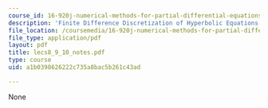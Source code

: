 ```yaml
---
course_id: 16-920j-numerical-methods-for-partial-differential-equations-sma-5212-spring-2003
description: 'Finite Difference Discretization of Hyperbolic Equations: Linear Problems'
file_location: /coursemedia/16-920j-numerical-methods-for-partial-differential-equations-sma-5212-spring-2003/a1b0398626222c735a8bac5b261c43ad_lecs8_9_10_notes.pdf
file_type: application/pdf
layout: pdf
title: lecs8_9_10_notes.pdf
type: course
uid: a1b0398626222c735a8bac5b261c43ad

---
```

None